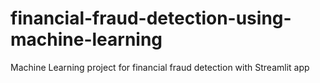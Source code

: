 # financial-fraud-detection-using-machine-learning
Machine Learning project for financial fraud detection with Streamlit app
